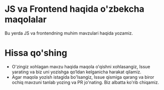 # JS va Frontend haqida o'zbekcha maqolalar

Bu yerda JS va frontendning muhim mavzulari haqida yozamiz.

# Hissa qo'shing

- O'zingiz xohlagan mavzu haqida maqola o'qishni xohlasangiz, Issue yarating va biz uni yozishga qo‘ldan kelganicha harakat qilamiz.
- Agar maqola yozish istagida bo'lsangiz, Issue qismiga qarang va biror ochiq mavzuni tanlab yozing va PR jo'nating. Biz albatta ko'rib chiqamiz.
